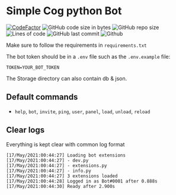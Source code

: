 # Simple Cog python Bot

[![CodeFactor](https://www.codefactor.io/repository/github/sigmanificient/simplepythonbot/badge)](https://www.codefactor.io/repository/github/sigmanificient/simplepythonbot)
![GitHub code size in bytes](https://img.shields.io/github/languages/code-size/Sigmanificient/SimplePythonBot)
![GitHub repo size](https://img.shields.io/github/repo-size/Sigmanificient/SimplePythonBot)
![Lines of code](https://img.shields.io/tokei/lines/github/Sigmanificient/SimplePythonBot)
![GitHub last commit](https://img.shields.io/github/last-commit/Sigmanificient/SimplePythonBot)
![Github](https://shields.io/github/license/Sigmanificient/SimplePythonBot)

Make sure to follow the requirements in `requirements.txt`

The bot token should be in a `.env` file such as the `.env.example` file:
```dotenv
TOKEN=YOUR_BOT_TOKEN
```

The Storage directory can also contain db & json.

## Default commands
- `help`, `bot`, `invite`, `ping`, `user`, `panel`, `load`, `unload`, `reload`


## Clear logs
Everything is kept clear with common log format
```
[17/May/2021:00:44:27] Loading bot extensions
[17/May/2021:00:44:27] - dev.py
[17/May/2021:00:44:27] - extensions.py
[17/May/2021:00:44:27] - info.py
[17/May/2021:00:44:27] 3 extensions loaded
[17/May/2021:00:44:28] Logged in as Bot#0001 after 0.888s
[17/May/2021:00:44:30] Ready after 2.900s
```
